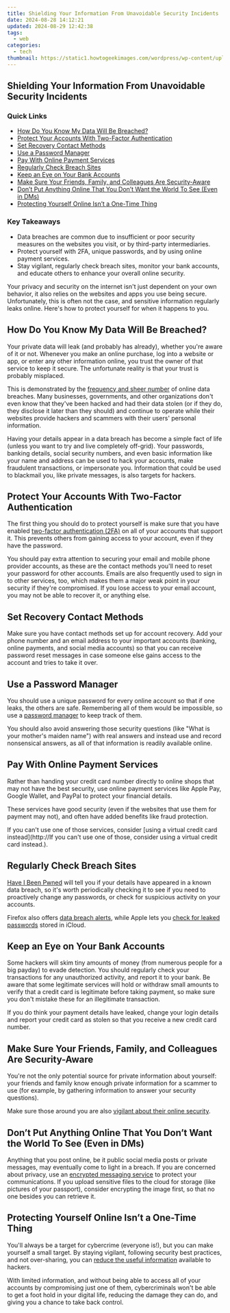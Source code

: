 ```yaml
---
title: Shielding Your Information From Unavoidable Security Incidents
date: 2024-08-28 14:12:21
updated: 2024-08-29 12:42:38
tags:
  - web
categories:
  - tech
thumbnail: https://static1.howtogeekimages.com/wordpress/wp-content/uploads/2024/08/a-hooded-person-hacking-data-on-a-laptop-with-several-warning-signs-around.jpg
---
```


## Shielding Your Information From Unavoidable Security Incidents

### Quick Links

* [How Do You Know My Data Will Be Breached?](https://games-able.techidaily.com/joining-forces-gaming-squad-on-xbox-10/)
* [Protect Your Accounts With Two-Factor Authentication](https://games-able.techidaily.com/elevate-gaming-bliss-uncover-5-game-changing-strategies-for-mac-users/)
* [Set Recovery Contact Methods](https://android-frp.techidaily.com/step-by-step-tutorial-how-to-bypass-huawei-frp-by-drfone-android/)
* [Use a Password Manager](https://pokemon-go-android.techidaily.com/top-15-augmented-reality-games-like-pokemon-go-to-play-on-nubia-red-magic-9-proplus-drfone-by-drfone-virtual-android/)
* [Pay With Online Payment Services](https://remote-screen-capture.techidaily.com/how-to-record-screen-on-huawei-mate-10p10-using-a-built-in-recorder-for-2024/)
* [Regularly Check Breach Sites](https://some-skills.techidaily.com/in-2024-uniting-sight-and-sound-perfecting-videography-voiceovers/)
* [Keep an Eye on Your Bank Accounts](https://driver-error.techidaily.com/keyboard-issue-fixed-in-windows-11-system/)
* [Make Sure Your Friends, Family, and Colleagues Are Security-Aware](https://tech-renaissance.techidaily.com/how-to-merge-various-fortnite-accounts-effortlessly-a-comprehensive-guide/)
* [Don’t Put Anything Online That You Don’t Want the World To See (Even in DMs)](https://www.howtogeek.com/protect-yourself-against-inevitable-data-breaches/#don-rsquo-t-put-anything-online-that-you-don-rsquo-t-want-the-world-to-see-even-in-dms)
* [Protecting Yourself Online Isn’t a One-Time Thing](https://youtube-data.techidaily.com/024-approved-exploring-youtubes-payment-mechanisms-for-content-makers/)

### Key Takeaways

* Data breaches are common due to insufficient or poor security measures on the websites you visit, or by third-party intermediaries.
* Protect yourself with 2FA, unique passwords, and by using online payment services.
* Stay vigilant, regularly check breach sites, monitor your bank accounts, and educate others to enhance your overall online security.

 Your privacy and security on the internet isn't just dependent on your own behavior, it also relies on the websites and apps you use being secure. Unfortunately, this is often not the case, and sensitive information regularly leaks online. Here's how to protect yourself for when it happens to you.

##  How Do You Know My Data Will Be Breached?

 Your private data will leak (and probably has already), whether you're aware of it or not. Whenever you make an online purchase, log into a website or app, or enter any other information online, you trust the owner of that service to keep it secure. The unfortunate reality is that your trust is probably misplaced. 

 This is demonstrated by the [frequency and sheer number](https://www.cobalt.io/blog/cybersecurity-statistics-2024 "https://www.cobalt.io/blog/cybersecurity-statistics-2024") of online data breaches. Many businesses, governments, and other organizations don't even know that they've been hacked and had their data stolen (or if they do, they disclose it later than they should) and continue to operate while their websites provide hackers and scammers with their users' personal information.

 Having your details appear in a data breach has become a simple fact of life (unless you want to try and live completely off-grid). Your passwords, banking details, social security numbers, and even basic information like your name and address can be used to hack your accounts, make fraudulent transactions, or impersonate you. Information that could be used to blackmail you, like private messages, is also targets for hackers.

##  Protect Your Accounts With Two-Factor Authentication

 The first thing you should do to protect yourself is make sure that you have enabled [two-factor authentication (2FA)](https://www.howtogeek.com/117047/why-you-should-use-two-factor-authentication-2fa/ "https://www.howtogeek.com/117047/why-you-should-use-two-factor-authentication-2fa/") on all of your accounts that support it. This prevents others from gaining access to your account, even if they have the password. 

 You should pay extra attention to securing your email and mobile phone provider accounts, as these are the contact methods you'll need to reset your password for other accounts. Emails are also frequently used to sign in to other services, too, which makes them a major weak point in your security if they're compromised. If you lose access to your email account, you may not be able to recover it, or anything else.

##  Set Recovery Contact Methods

 Make sure you have contact methods set up for account recovery. Add your phone number and an email address to your important accounts (banking, online payments, and social media accounts) so that you can receive password reset messages in case someone else gains access to the account and tries to take it over.

##  Use a Password Manager

 You should use a unique password for every online account so that if one leaks, the others are safe. Remembering all of them would be impossible, so use a [password manager](https://extra-resources.techidaily.com/in-2024-benq-sw320-monitor-review-a-leap-into-4k-territory/) to keep track of them.

 You should also avoid answering those security questions (like "What is your mother's maiden name") with real answers and instead use and record nonsensical answers, as all of that information is readily available online.

##  Pay With Online Payment Services

 Rather than handing your credit card number directly to online shops that may not have the best security, use online payment services like Apple Pay, Google Wallet, and PayPal to protect your financial details.

 These services have good security (even if the websites that use them for payment may not), and often have added benefits like fraud protection.

 If you can't use one of those services, consider [using a virtual credit card instead](http://If you can't use one of those, consider using a virtual credit card instead.). 

##  Regularly Check Breach Sites

[Have I Been Pwned](https://snapchat-videos.techidaily.com/new-2024-approved-the-art-of-revisiting-your-private-snap-history/) will tell you if your details have appeared in a known data breach, so it's worth periodically checking it to see if you need to proactively change any passwords, or check for suspicious activity on your accounts.

 Firefox also offers [data breach alerts](https://tech-recovery.techidaily.com/step-by-step-guide-customize-gmail-sounds-on-android-and-ios/), while Apple lets you [check for leaked passwords](https://phone-solutions.techidaily.com/g54-5g-messages-recovery-recover-deleted-messages-from-g54-5g-by-fonelab-android-recover-messages/) stored in iCloud.

##  Keep an Eye on Your Bank Accounts

 Some hackers will skim tiny amounts of money (from numerous people for a big payday) to evade detection. You should regularly check your transactions for any unauthorized activity, and report it to your bank. Be aware that some legitimate services will hold or withdraw small amounts to verify that a credit card is legitimate before taking payment, so make sure you don't mistake these for an illegitimate transaction.

 If you do think your payment details have leaked, change your login details and report your credit card as stolen so that you receive a new credit card number.

##  Make Sure Your Friends, Family, and Colleagues Are Security-Aware

 You're not the only potential source for private information about yourself: your friends and family know enough private information for a scammer to use (for example, by gathering information to answer your security questions).

 Make sure those around you are also [vigilant about their online security](https://video-screen-grab.techidaily.com/new-expert-techniques-for-thriving-in-online-meetings-how-to-be-a-zoom-pro/).

##  Don’t Put Anything Online That You Don’t Want the World To See (Even in DMs)

 Anything that you post online, be it public social media posts or private messages, may eventually come to light in a breach. If you are concerned about privacy, use an [encrypted messaging service](https://tech-renaissance.techidaily.com/resolving-jscriptdll-file-absence-a-comprehensive-guide/) to protect your communications. If you upload sensitive files to the cloud for storage (like pictures of your passport), consider encrypting the image first, so that no one besides you can retrieve it. 

##  Protecting Yourself Online Isn’t a One-Time Thing

 You'll always be a target for cybercrime (everyone is!), but you can make yourself a small target. By staying vigilant, following security best practices, and not over-sharing, you can [reduce the useful information](https://on-screen-recording.techidaily.com/new-2024-approved-leading-10-high-resolution-monitors-with-built-in-video-editing/) available to hackers.

 With limited information, and without being able to access all of your accounts by compromising just one of them, cybercriminals won't be able to get a foot hold in your digital life, reducing the damage they can do, and giving you a chance to take back control.

<ins class="adsbygoogle"
     style="display:block"
     data-ad-format="autorelaxed"
     data-ad-client="ca-pub-7571918770474297"
     data-ad-slot="1223367746"></ins>



<ins class="adsbygoogle"
     style="display:block"
     data-ad-client="ca-pub-7571918770474297"
     data-ad-slot="8358498916"
     data-ad-format="auto"
     data-full-width-responsive="true"></ins>
